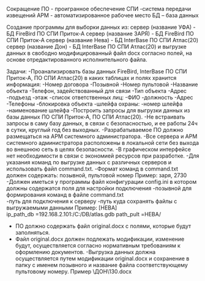 Сокращение
ПО - проигранное обеспечение
СПИ -система передачи извещений
АРМ - автоматизированное рабочее место
БД – база данных

Создание программы для выборки данных из:
сервер (название УФА)  - БД FireBird ПО СПИ Приток-А
сервер (название ЗАРЯ) - БД FireBird ПО СПИ Приток-А
сервер (название Нева) - БД InterBase ПО СПИ Атлас(20)
сервер (название Дон)  - БД InterBase ПО СПИ Атлас(20)
и выгрузке данных в свободно модифицированный файл docx согласно полей, 
на основе отредактированного исполнительного файла.

Задачи:
-Проанализировать базы данных FireBird, InterBase ПО СПИ Приток-А, ПО СПИ Атлас(20) в каких таблицах и полях хранится информация:
	-Номер договора
	-Позывной
	-Номер пультовой
	-Название объекта
	-Телефон, задействованный для связи
	-Тип объекта
	-Адрес
	-подъезд
	-этаж
	-список ответственных лиц:
		-ФИО
		-должность
		-Адрес
		-Телефоны
	-блокировка объекта
	-шлейфа охраны:
		-номер шлейфа
		-наименование шлейфа
-Построить запросы для выгрузки данных из базы данных ПО СПИ Приток-А, ПО СПИ Атлас(20).
-Не встраивать запросы в саму базу данных, в связи с безопасностью, и ее работы 24ч в сутки, круглый год без выходных.
-Разрабатываемое ПО должно размещаться на АРМ системного администратора.
-Все сервера и АРМ системного администратора расположены в локальной сети без выхода во внешнюю сеть в целях безопасности.
-В графическом интерфейсе нет необходимости в связи с экономией ресурсов при разработке.
-Для указания команд по выгрузке данных с различных серверов и  использовать файл command.txt.
-Формат команд в command.txt должен содержать:
	позывной, пультовой номер
	Пример:
	заря, 2730
-Должен иметься у программы файл конфигурации config.ini в котором должны содержатся поля для настройки подключения
	-позывной для формирования команд в файле command.txt	
	-путь для подключения к серверу
	-путь куда сохранять файлы с выгружаемыми данными
	Пример:
	[НЕВА]		
	ip_path_db =192.168.2.101:/C:/DB/atlas.gdb 
	path_pult =НЕВА/ 
- ПО должно содержать файл original.docx  с полями, которые будут заполняться.
- Файл original.docx должен подлежать модификации, изменение будут, осуществляется согласно нормативным требованиям к 
оформлению документов. 
-Выгрузка данных должна осуществляется путем модификации original.docx и сохранение в папку с именем позывного и название 
файла соответствующему пультовому номеру. 
	Пример \ДОН\130.docx

